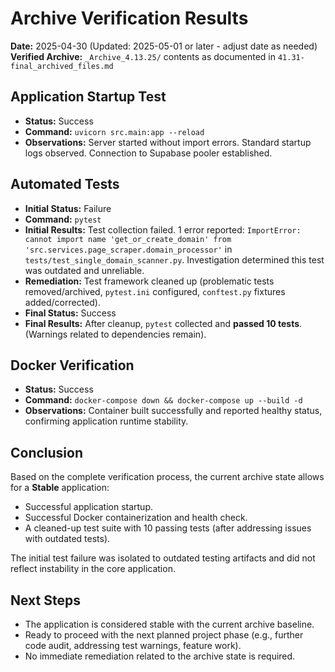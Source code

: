 # Archive Verification Results

**Date:** 2025-04-30 (Updated: 2025-05-01 or later - adjust date as needed)
**Verified Archive:** `_Archive_4.13.25/` contents as documented in `41.31-final_archived_files.md`

## Application Startup Test

- **Status:** Success
- **Command:** `uvicorn src.main:app --reload`
- **Observations:** Server started without import errors. Standard startup logs observed. Connection to Supabase pooler established.

## Automated Tests

- **Initial Status:** Failure
- **Command:** `pytest`
- **Initial Results:** Test collection failed. 1 error reported: `ImportError: cannot import name 'get_or_create_domain' from 'src.services.page_scraper.domain_processor'` in `tests/test_single_domain_scanner.py`. Investigation determined this test was outdated and unreliable.
- **Remediation:** Test framework cleaned up (problematic tests removed/archived, `pytest.ini` configured, `conftest.py` fixtures added/corrected).
- **Final Status:** Success
- **Final Results:** After cleanup, `pytest` collected and **passed 10 tests**. (Warnings related to dependencies remain).

## Docker Verification

- **Status:** Success
- **Command:** `docker-compose down && docker-compose up --build -d`
- **Observations:** Container built successfully and reported healthy status, confirming application runtime stability.

## Conclusion

Based on the complete verification process, the current archive state allows for a **Stable** application:

- Successful application startup.
- Successful Docker containerization and health check.
- A cleaned-up test suite with 10 passing tests (after addressing issues with outdated tests).

The initial test failure was isolated to outdated testing artifacts and did not reflect instability in the core application.

## Next Steps

- The application is considered stable with the current archive baseline.
- Ready to proceed with the next planned project phase (e.g., further code audit, addressing test warnings, feature work).
- No immediate remediation related to the archive state is required.

